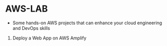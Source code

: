# AWS-LAB
- Some hands-on AWS projects that can enhance your cloud engineering and DevOps skills

1. Deploy a Web App on AWS Amplify
 





